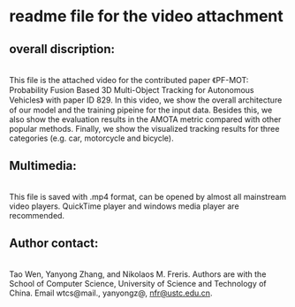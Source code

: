 # readme file for the video attachment
## overall discription:
  <br>This file is the attached video for the contributed paper 《PF-MOT: Probability Fusion Based 3D Multi-Object Tracking for Autonomous Vehicles》 with paper ID 829. In this video, we show the overall architecture of our model and the training pipeine for the input data. Besides this, we also show the evaluation results in the AMOTA metric compared with other popular methods. Finally, we show the visualized tracking results for three categories (e.g. car, motorcycle and bicycle).
  
## Multimedia:
  <br>This file is saved with .mp4 format, can be opened by almost all mainstream video players. QuickTime player and windows media player are recommended.
  
## Author contact:
  <br>Tao Wen, Yanyong Zhang, and Nikolaos M. Freris.
  Authors are with the School of Computer Science, University of Science and Technology of China. 
  Email wtcs@mail., yanyongz@, nfr@ustc.edu.cn.
